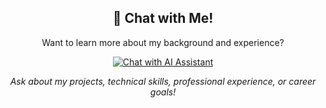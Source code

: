 <div align="center">
  
## 🤖 Chat with Me!

Want to learn more about my background and experience?

<a href="https://kezhen-yang.github.io/ai-assistant-portfolio/">
  <img src="https://img.shields.io/badge/💬_Chat_with_my_AI_Assistant-Click_Here!-brightgreen?style=for-the-badge&logo=openai" alt="Chat with AI Assistant" />
</a>

*Ask about my projects, technical skills, professional experience, or career goals!*

</div>

